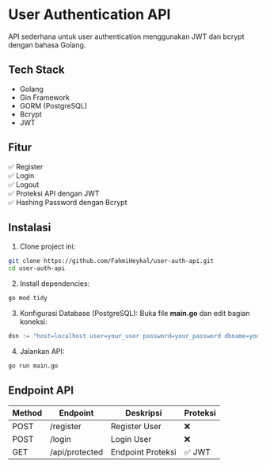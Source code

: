 # User Authentication API
API sederhana untuk user authentication menggunakan JWT dan bcrypt dengan bahasa Golang.

## Tech Stack
- Golang
- Gin Framework
- GORM (PostgreSQL)
- Bcrypt
- JWT

## Fitur
✅ Register  
✅ Login  
✅ Logout  
✅ Proteksi API dengan JWT  
✅ Hashing Password dengan Bcrypt  

## Instalasi
1. Clone project ini:
```bash
git clone https://github.com/FahmiHeykal/user-auth-api.git
cd user-auth-api
```

2. Install dependencies:
```bash
go mod tidy
```

3. Konfigurasi Database (PostgreSQL):
Buka file **main.go** dan edit bagian koneksi:
```go
dsn := "host=localhost user=your_user password=your_password dbname=your_db port=5432 sslmode=disable"
```

4. Jalankan API:
```bash
go run main.go
```

## Endpoint API
| Method | Endpoint       | Deskripsi         | Proteksi |
|--------|----------------|-------------------|----------|
| POST   | /register      | Register User     | ❌       |
| POST   | /login         | Login User        | ❌       |
| GET    | /api/protected | Endpoint Proteksi | ✅ JWT   |
